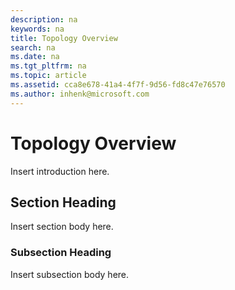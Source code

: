 ```yaml
---
description: na
keywords: na
title: Topology Overview
search: na
ms.date: na
ms.tgt_pltfrm: na
ms.topic: article
ms.assetid: cca8e678-41a4-4f7f-9d56-fd8c47e76570
ms.author: inhenk@microsoft.com
---
```

# Topology Overview
Insert introduction here.

## Section Heading
Insert section body here.

### Subsection Heading
Insert subsection body here.

